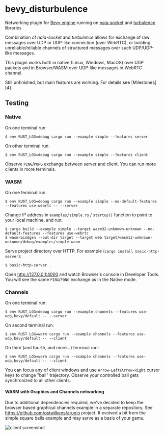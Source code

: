 # bevy_disturbulence

Networking plugin for [Bevy engine][1] running on [naia-socket][2] and [turbulence][3] libraries.

Combination of _naia-socket_ and _turbulence_ allows for exchange of raw messages over UDP or UDP-like connection (over WebRTC),
or building unreliable/reliable channels of structured messages over such UDP/UDP-like messages.

This plugin works both in native (Linux, Windows, MacOS) over UDP packets
and in Browser/WASM over UDP-like messages in WebRTC channel.

Still unfinished, but main features are working. For details see [Milestones][4].

[1]: https://github.com/bevyengine/bevy
[2]: https://github.com/naia-lib/naia
[3]: https://github.com/kyren/turbulence

## Testing

### Native

On one terminal run:

    $ env RUST_LOG=debug cargo run --example simple --features server

On other terminal run:

    $ env RUST_LOG=debug cargo run --example simple --features client

Observe `PING`/`PONG` exchange between server and client. You can run more clients in more terminals.

### WASM

On one terminal run:

    $ env RUST_LOG=debug cargo run --example simple --no-default-features --features use-webrtc -- --server

Change IP address in `examples/simple.rs` / `startup()` function to point to your local machine, and run:

    $ cargo build --example simple --target wasm32-unknown-unknown --no-default-features --features use-webrtc
    $ wasm-bindgen --out-dir target --target web target/wasm32-unknown-unknown/debug/examples/simple.wasm

Serve project directory over HTTP. For example (`cargo install basic-http-server`):

    $ basic-http-server .

Open <http://127.0.0.1:4000> and watch Browser's console in Developer Tools.
You will see the same `PING`/`PONG` exchange as in the Native mode.

### Channels

On one terminal run:

    $ env RUST_LOG=debug cargo run --example channels --features use-udp,bevy/default -- --server

On second terminal run:

    $ env RUST_LOG=warn cargo run --example channels --features use-udp,bevy/default -- --client

On third (and fourth, and more...) terminal run:

    $ env RUST_LOG=warn cargo run --example channels --features use-udp,bevy/default -- --client

You can focus any of client windows and use `Arrow-Left`/`Arrow-Right` cursor keys to change "ball" trajectory.
Observe your controlled ball gets synchronized to all other clients.

#### WASM with Graphics and Channels networking

Due to additional dependencies required, we've decided to keep the browser based graphical channels example in a separate repository.
See https://github.com/ostwilkens/arugio project. It evolved a bit from the simple square balls example and may serve as a basis of your game.

![client screenshot](https://github.com/ostwilkens/arugio/raw/master/screen.png)
